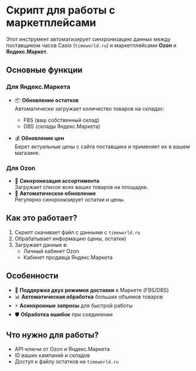 # Скрипт для работы с маркетплейсами

Этот инструмент автоматизирует синхронизацию данных между поставщиком часов Casio (`timeworld.ru`) и маркетплейсами **Ozon** и **Яндекс.Маркет**.

## Основные функции

### Для Яндекс.Маркета
- 📦 **Обновление остатков**  
  Автоматически загружает количество товаров на складах:
  - FBS (ваш собственный склад)
  - DBS (склады Яндекс.Маркета)
  
- 💰 **Обновление цен**  
  Берет актуальные цены с сайта поставщика и применяет их в вашем магазине.

### Для Ozon
- 🛒 **Синхронизация ассортимента**  
  Загружает список всех ваших товаров на площадке.
- 🔄 **Автоматическое обновление**  
  Регулярно синхронизирует остатки и цены.

## Как это работает?
1. Скрипт скачивает файл с данными с `timeworld.ru`
2. Обрабатывает информацию (цены, остатки)
3. Загружает данные в:
   - Личный кабинет Ozon
   - Кабинет продавца Яндекс.Маркета

## Особенности
- 🔄 **Поддержка двух режимов доставки** в Маркете (FBS/DBS)
- 📊 **Автоматическая обработка** больших объемов товаров
- ⚡ **Асинхронные запросы** для быстрой работы
- 🛡️ **Обработка ошибок** при соединении

## Что нужно для работы?
- API-ключи от Ozon и Яндекс.Маркета
- ID ваших кампаний и складов
- Доступ к файлу остатков на `timeworld.ru`

